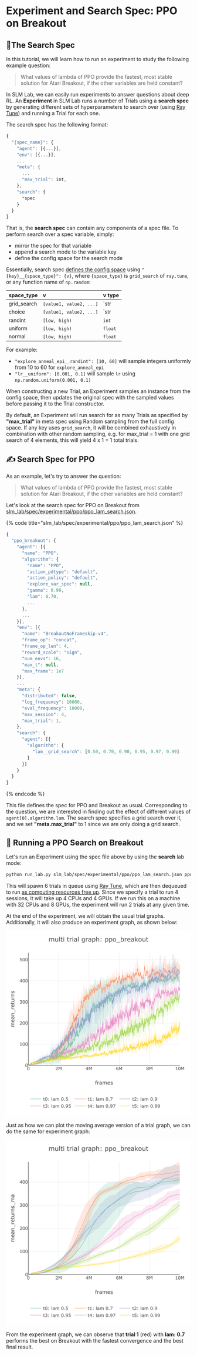 # Experiment and Search Spec: PPO on Breakout

## 📂The Search Spec

In this tutorial, we will learn how to run an experiment to study the following example question:

> What values of lambda of PPO provide the fastest, most stable solution for Atari Breakout, if the other variables are held constant?

In SLM Lab, we can easily run experiments to answer questions about deep RL. An **Experiment** in SLM Lab runs a number of Trials using a **search spec** by generating different sets of hyperparameters to search over \(using [Ray Tune](https://ray.readthedocs.io/en/latest/tune.html)\) and running a Trial for each one. 

The search spec has the following format:

```javascript
{
  "{spec_name}": {
    "agent": [{...}],
    "env": [{...}],
    ...
    "meta": {
      ...
      "max_trial": int,
    },
    "search": {
      *spec
    }
  }
}
```

That is, the **search spec** can contain any components of a spec file. To perform search over a spec variable, simply:

* mirror the spec for that variable
* append a search mode to the variable key
* define the config space for the search mode

Essentially, search spec [defines the config space](https://github.com/kengz/SLM-Lab/blob/master/slm_lab/experiment/search.py#L14) using `"{key}__{space_type}": {v}`, where `{space_type}` is `grid_search` of `ray.tune`, or any function name of `np.random`:

| space\_type | v | v type |
| :--- | :--- | :--- |
| grid\_search | `[value1, value2, ...]` |  `str|int|float` |
| choice | `[value1, value2, ...]` | `str|int|float` |
| randint | `[low, high)` | `int` |
| uniform | `[low, high)` | `float` |
| normal | `[low, high)` | `float` |

For example:

* `"explore_anneal_epi__randint": [10, 60]` will sample integers uniformly from 10 to 60 for `explore_anneal_epi`
* `"lr__uniform": [0.001, 0.1]` will sample `lr` using `np.random.uniform(0.001, 0.1)`

When constructing a new Trial, an Experiment samples an instance from the config space, then updates the original spec with the sampled values before passing it to the Trial constructor.

By default, an Experiment will run search for as many Trials as specified by **"max\_trial"** in meta spec using Random sampling from the full config space. If any key uses `grid_search`, it will be combined exhaustively in combination with other random sampling, e.g. for max\_trial = 1 with one grid search of 4 elements, this will yield 4 x 1 = 1 total trials.

## ✍ Search Spec for PPO

As an example, let's try to answer the question:

> What values of lambda of PPO provide the fastest, most stable solution for Atari Breakout, if the other variables are held constant?

Let's look at the search spec for PPO on Breakout from [slm\_lab/spec/experimental/ppo/ppo\_lam\_search.json](https://github.com/kengz/SLM-Lab/blob/master/slm_lab/spec/experimental/ppo/ppo_lam_search.json).

{% code title="slm\_lab/spec/experimental/ppo/ppo\_lam\_search.json" %}
```javascript
{
  "ppo_breakout": {
    "agent": [{
      "name": "PPO",
      "algorithm": {
        "name": "PPO",
        "action_pdtype": "default",
        "action_policy": "default",
        "explore_var_spec": null,
        "gamma": 0.99,
        "lam": 0.70,
        ...
      },
      ...
    }],
    "env": [{
      "name": "BreakoutNoFrameskip-v4",
      "frame_op": "concat",
      "frame_op_len": 4,
      "reward_scale": "sign",
      "num_envs": 16,
      "max_t": null,
      "max_frame": 1e7
    }],
    ...
    "meta": {
      "distributed": false,
      "log_frequency": 10000,
      "eval_frequency": 10000,
      "max_session": 4,
      "max_trial": 1,
    },
    "search": {
      "agent": [{
        "algorithm": {
          "lam__grid_search": [0.50, 0.70, 0.90, 0.95, 0.97, 0.99]
        }
      }]
    }
  }
}
```
{% endcode %}

This file defines the spec for PPO and Breakout as usual. Corresponding to the question, we are interested in finding out the effect of different values of `agent[0].algorithm.lam`. The search spec specifies a grid search over it, and we set **"meta.max\_trial"** to 1 since we are only doing a grid search.

## 🚀 Running a PPO Search on Breakout

Let's run an Experiment using the spec file above by using the **search** lab mode:

```bash
python run_lab.py slm_lab/spec/experimental/ppo/ppo_lam_search.json ppo_breakout search
```

This will spawn 6 trials in queue using [Ray Tune](https://ray.readthedocs.io/en/latest/tune.html), which are then dequeued to run [as computing resources free up](https://github.com/kengz/SLM-Lab/blob/master/slm_lab/experiment/search.py#L46). Since we specify a trial to run 4 sessions, it will take up 4 CPUs and 4 GPUs. If we run this on a machine with 32 CPUs and 8 GPUs, the experiment will run 2 trials at any given time.

At the end of the experiment, we will obtain the usual trial graphs. Additionally, it will also produce an experiment graph, as shown below:

![](../.gitbook/assets/ppo_breakout_multi_trial_graph_mean_returns_vs_frames.png)

Just as how we can plot the moving average version of a trial graph, we can do the same for experiment graph:

![](../.gitbook/assets/ppo_breakout_multi_trial_graph_mean_returns_ma_vs_frames.png)

From the experiment graph, we can observe that **trial 1** \(red\) with **lam: 0.7** performs the best on Breakout with the fastest convergence and the best final result.

